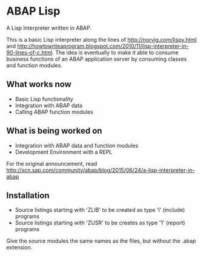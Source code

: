 # ABAP Lisp

A Lisp Interpreter written in ABAP.

This is a basic Lisp interpreter along the lines of http://norvig.com/lispy.html and http://howtowriteaprogram.blogspot.com/2010/11/lisp-interpreter-in-90-lines-of-c.html.
The idea is eventually to make it able to consume business functions of an ABAP application server by consuming classes and function modules.

## What works now

* Basic Lisp functionality
* Integration with ABAP data
* Calling ABAP function modules

## What is being worked on

* Integration with ABAP data and function modules
* Development Environment with a REPL

For the original announcement, read http://scn.sap.com/community/abap/blog/2015/06/24/a-lisp-interpreter-in-abap

## Installation

* Source listings starting with 'ZLIB' to be created as type 'I' (include) programs
* Source listings starting with 'ZUSR' to be creates as type '1' (report) programs

Give the source modules the same names as the files, but without the .abap extension.
